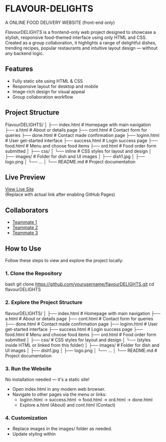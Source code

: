 # FLAVOUR-DELIGHTS
A ONLINE FOOD DELIVERY WEBSITE (front-end only)

*FlavourDELIGHTS* is a frontend-only web project designed to showcase a stylish, responsive food-themed interface using only HTML and CSS. Created as a group collaboration, it highlights a range of delightful dishes, trending recipes, popular restaurants and intuitive layout design — without any backend logic.

## Features

- Fully static site using HTML & CSS
- Responsive layout for desktop and mobile
- Image-rich design for visual appeal
- Group collaboration workflow
  
## Project Structure
FlavourDELIGHTS/
│
├── index.html          # Homepage with main navigation
├── a.html              # About or details page
├── cont.html           # Contact form for queries
├── done.html           # Contact made confirmation page
├── loginn.html         # User get-started interface
├── success.html        # Login success page
├── food.html           # Menu and choose food items
├── ord.html            # Food order form submitted
│
├── css/
│   └── inline  # CSS styles for layout and design
│
├── images/             # Folder for dish and UI images
│   ├── dish1.jpg
│   ├── logo.png
│   └── ...
│
└── README.md           # Project documentation


## Live Preview

[View Live Site](https://yourusername.github.io/flavourDELIGHTS/)  
(Replace with actual link after enabling GitHub Pages)

## Collaborators

- [Teammate 1](https://github.com/teammate1)
- [Teammate 2](https://github.com/teammate2)
- [Teammate 3](https://github.com/teammate3)

## How to Use

Follow these steps to view and explore the project locally:

### 1. Clone the Repository

bash
git clone https://github.com/yourusername/flavourDELIGHTS.git
cd flavourDELIGHTS


### 2. Explore the Project Structure


flavourDELIGHTS/
│
├── index.html        # Homepage with main navigation
├── a.html            # About or details page
├── cont.html         # Contact form for queries
├── done.html         # Contact made confirmation page
├── loginn.html       # User get-started interface
├── success.html      # Login success page
├── food.html         # Menu and choose food items
├── ord.html          # Food order form submitted
│
├── css/              # CSS styles for layout and design
│   └── (styles inside HTML or linked from this folder)
│
├── images/           # Folder for dish and UI images
│   ├── dish1.jpg
│   ├── logo.png
│   └── ...
│
└── README.md         # Project documentation


### 3. Run the Website

No installation needed — it's a static site!

- Open index.html in any modern web browser.
- Navigate to other pages via the menu or links:
  - loginn.html → success.html → food.html → ord.html → done.html
  - Explore a.html (About) and cont.html (Contact)

### 4. Customization

- Replace images in the images/ folder as needed.
- Update styling within <style> tags or add external CSS files in the css/ directory.

---

This project is built entirely with *HTML and CSS*, so you can edit and test it easily on any system without needing a server.
